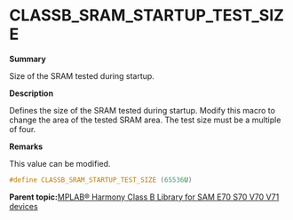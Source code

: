 # CLASSB\_SRAM\_STARTUP\_TEST\_SIZE

**Summary**

Size of the SRAM tested during startup.

**Description**

Defines the size of the SRAM tested during startup. Modify this macro to change the area of the tested SRAM area. The test size must be a multiple of four.

**Remarks**

This value can be modified.

```c
#define CLASSB_SRAM_STARTUP_TEST_SIZE (65536U)
```

**Parent topic:**[MPLAB® Harmony Class B Library for SAM E70 S70 V70 V71 devices](GUID-85C09776-46F4-43A4-9FA5-26997226A3EA.md)


